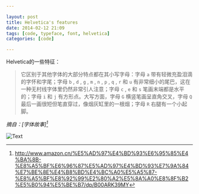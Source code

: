 ```yaml
---

layout: post
title: Helvetica's features
date: 2014-02-12 21:09
tags: [code, typeface, font, helvetica]
categories: [code]

---
```


Helvetica的一些特征：

> 它区别于其他字体的大部分特点都在其小写字母：字母 `a` 带有轻微充盈泪滴的字怀和字尾；字母 `b` , `d` , `g` , `m` , `n` , `p` , `q` , `r` 和 `u` 有非常细小的尾巴，这在一种无村线字体里仍然非常引人注意；字母 `c` , `e` 和 `s` 笔画末端都是水平的；字母 `i` 和 `j` 有方形点。大写方面，字母 `G` 横竖笔画呈直角交叉，字母 `Q` 最后一画很短但笔直穿过，像烟灰缸里的一根烟；字母 `R` 右腿有一个小起脚。

*摘自：[字体故事][^z]*

![Text](https://dl.dropboxusercontent.com/u/24683331/blog_img/2014-02-12-helvetica-features/I_love_helvetica_by_designalicious.jpg) 

[^z]: http://www.amazon.cn/%E5%AD%97%E4%BD%93%E6%95%85%E4%BA%8B-%E8%A5%BF%E6%96%87%E5%AD%97%E4%BD%93%E7%9A%84%E7%BE%8E%E4%B8%BD%E4%BC%A0%E5%A5%87-%E8%A5%BF%E8%92%99%E2%80%A2%E5%8A%A0%E8%8F%B2%E5%B0%94%E5%BE%B7/dp/B00ARK39MY